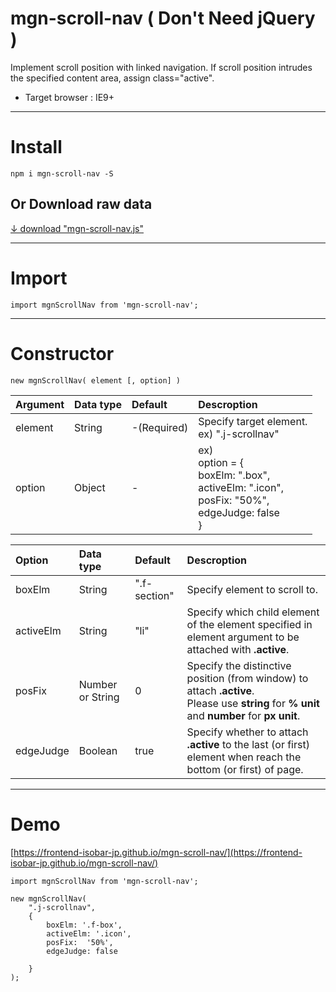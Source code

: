 # mgn-scroll-nav ( Don't Need jQuery )


Implement scroll position with linked navigation. If scroll position intrudes the specified content area, assign class="active".
- Target browser : IE9+

___

# Install

```
npm i mgn-scroll-nav -S
```

## Or Download raw data
[↓ download "mgn-scroll-nav.js"](https://raw.githubusercontent.com/frontend-isobar-jp/mgn-scroll-nav/master/src/mgn-scroll-nav.js)


___

# Import

```
import mgnScrollNav from 'mgn-scroll-nav';
```

___

# Constructor

```
new mgnScrollNav( element [, option] )
```
|Argument|Data type|Default|Descroption|
|:-------|:--------|:------|:----------|
|element|String|-(Required)|Specify target element.<br>ex) ".j-scrollnav"|
|option|Object|-|ex)<br>option = {<br>boxElm: ".box",<br>activeElm: ".icon",<br>posFix: "50%",<br>edgeJudge: false<br>}|

|Option|Data type|Default|Descroption|
|:-------|:--------|:------|:----------|
|boxElm|String|".f-section"|Specify element to scroll to.|
|activeElm|String|"li"|Specify which child element of the element specified in element argument to be attached with **.active**.|
|posFix|Number or String|0|Specify the distinctive position (from window) to attach **.active**.<br>Please use **string** for **% unit** and **number** for **px unit**.|
|edgeJudge|Boolean|true|Specify whether to attach **.active** to the last (or first) element when reach the bottom (or first) of page.|

___

# Demo

[https://frontend-isobar-jp.github.io/mgn-scroll-nav/](https://frontend-isobar-jp.github.io/mgn-scroll-nav/)

```
import mgnScrollNav from 'mgn-scroll-nav';

new mgnScrollNav(
    ".j-scrollnav",
    {
        boxElm: '.f-box',
        activeElm: '.icon',
        posFix:  '50%',
        edgeJudge: false

    }
);
```
